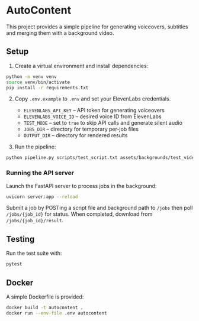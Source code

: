 # AutoContent

This project provides a simple pipeline for generating voiceovers, subtitles and merging them with a background video.

## Setup

1. Create a virtual environment and install dependencies:
```bash
python -m venv venv
source venv/bin/activate
pip install -r requirements.txt
```

2. Copy `.env.example` to `.env` and set your ElevenLabs credentials.
   - `ELEVENLABS_API_KEY` – API token for generating voiceovers
   - `ELEVENLABS_VOICE_ID` – desired voice ID from ElevenLabs
   - `TEST_MODE` – set to `true` to skip API calls and generate silent audio
   - `JOBS_DIR` – directory for temporary per-job files
   - `OUTPUT_DIR` – directory for rendered results

3. Run the pipeline:
```bash
python pipeline.py scripts/test_script.txt assets/backgrounds/test_video.webm output
```

### Running the API server

Launch the FastAPI server to process jobs in the background:
```bash
uvicorn server:app --reload
```
Submit a job by POSTing a script file and background path to `/jobs` then poll
`/jobs/{job_id}` for status. When completed, download from
`/jobs/{job_id}/result`.

## Testing

Run the test suite with:
```bash
pytest
```

## Docker

A simple Dockerfile is provided:
```bash
docker build -t autocontent .
docker run --env-file .env autocontent
```
